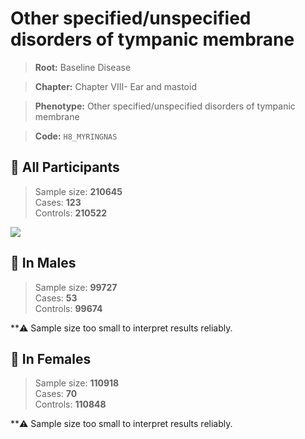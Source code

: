 # Other specified/unspecified disorders of tympanic membrane

> **Root:** Baseline Disease  

> **Chapter:** Chapter VIII- Ear and mastoid  

> **Phenotype:** Other specified/unspecified disorders of tympanic membrane  

> **Code:** `H8_MYRINGNAS`

## 🧪 All Participants  
> Sample size: **210645**  
> Cases: **123**  
> Controls: **210522**
<img src="/Disease/Figures/ALL/Incidence/H8_MYRINGNAS.png"/>
<CsvTable src="/Disease/Data/ALL/Incidence/COX_H8_MYRINGNAS.csv" label="🔍 View full results" />

## 👨 In Males  
> Sample size: **99727**  
> Cases: **53**  
> Controls: **99674**

**⚠️ Sample size too small to interpret results reliably.


## 👩 In Females  
> Sample size: **110918**  
> Cases: **70**  
> Controls: **110848**

**⚠️ Sample size too small to interpret results reliably.

